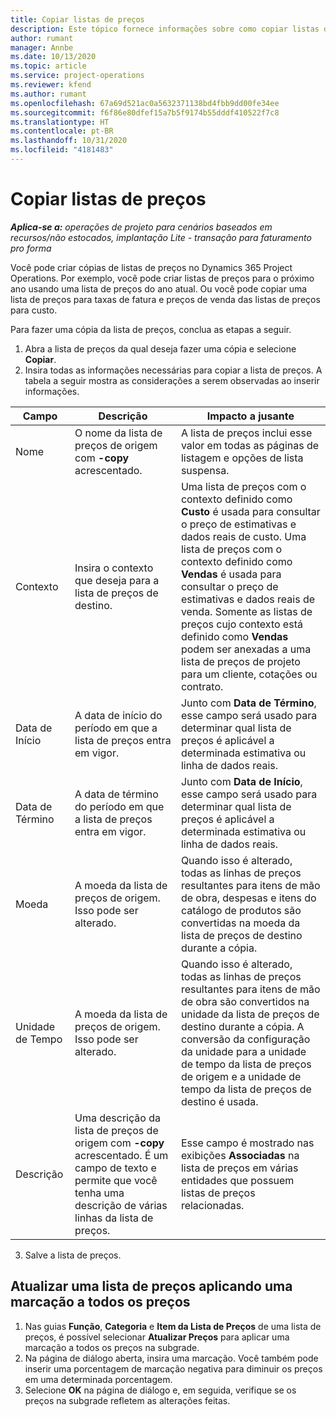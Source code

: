```yaml
---
title: Copiar listas de preços
description: Este tópico fornece informações sobre como copiar listas de preços no Project Operations.
author: rumant
manager: Annbe
ms.date: 10/13/2020
ms.topic: article
ms.service: project-operations
ms.reviewer: kfend
ms.author: rumant
ms.openlocfilehash: 67a69d521ac0a5632371138bd4fbb9dd00fe34ee
ms.sourcegitcommit: f6f86e80dfef15a7b5f9174b55dddf410522f7c8
ms.translationtype: HT
ms.contentlocale: pt-BR
ms.lasthandoff: 10/31/2020
ms.locfileid: "4181483"
---
```

# <a name="copy-price-lists"></a>Copiar listas de preços

_**Aplica-se a:** operações de projeto para cenários baseados em recursos/não estocados, implantação Lite - transação para faturamento pro forma_

Você pode criar cópias de listas de preços no Dynamics 365 Project Operations. Por exemplo, você pode criar listas de preços para o próximo ano usando uma lista de preços do ano atual.  Ou você pode copiar uma lista de preços para taxas de fatura e preços de venda das listas de preços para custo. 

Para fazer uma cópia da lista de preços, conclua as etapas a seguir.

1. Abra a lista de preços da qual deseja fazer uma cópia e selecione **Copiar**.
2. Insira todas as informações necessárias para copiar a lista de preços. A tabela a seguir mostra as considerações a serem observadas ao inserir informações.

| Campo | Descrição | Impacto a jusante |
| --- | --- | --- |
| Nome | O nome da lista de preços de origem com **-copy** acrescentado. | A lista de preços inclui esse valor em todas as páginas de listagem e opções de lista suspensa. |
| Contexto | Insira o contexto que deseja para a lista de preços de destino. | Uma lista de preços com o contexto definido como **Custo** é usada para consultar o preço de estimativas e dados reais de custo. Uma lista de preços com o contexto definido como **Vendas** é usada para consultar o preço de estimativas e dados reais de venda. Somente as listas de preços cujo contexto está definido como **Vendas** podem ser anexadas a uma lista de preços de projeto para um cliente, cotações ou contrato. |
| Data de Início | A data de início do período em que a lista de preços entra em vigor. | Junto com **Data de Término**, esse campo será usado para determinar qual lista de preços é aplicável a determinada estimativa ou linha de dados reais. |
| Data de Término | A data de término do período em que a lista de preços entra em vigor. | Junto com **Data de Início**, esse campo será usado para determinar qual lista de preços é aplicável a determinada estimativa ou linha de dados reais. |
| Moeda | A moeda da lista de preços de origem. Isso pode ser alterado. | Quando isso é alterado, todas as linhas de preços resultantes para itens de mão de obra, despesas e itens do catálogo de produtos são convertidas na moeda da lista de preços de destino durante a cópia. |
| Unidade de Tempo | A moeda da lista de preços de origem. Isso pode ser alterado. | Quando isso é alterado, todas as linhas de preços resultantes para itens de mão de obra são convertidos na unidade da lista de preços de destino durante a cópia. A conversão da configuração da unidade para a unidade de tempo da lista de preços de origem e a unidade de tempo da lista de preços de destino é usada. |
| Descrição | Uma descrição da lista de preços de origem com **-copy** acrescentado. É um campo de texto e permite que você tenha uma descrição de várias linhas da lista de preços. | Esse campo é mostrado nas exibições **Associadas** na lista de preços em várias entidades que possuem listas de preços relacionadas. |

3. Salve a lista de preços. 

## <a name="update-a-price-list-by-applying-a-mark-up-to-all-the-prices"></a>Atualizar uma lista de preços aplicando uma marcação a todos os preços

1. Nas guias **Função**, **Categoria** e **Item da Lista de Preços** de uma lista de preços, é possível selecionar **Atualizar Preços** para aplicar uma marcação a todos os preços na subgrade. 
2. Na página de diálogo aberta, insira uma marcação. Você também pode inserir uma porcentagem de marcação negativa para diminuir os preços em uma determinada porcentagem. 
3. Selecione **OK** na página de diálogo e, em seguida, verifique se os preços na subgrade refletem as alterações feitas.
